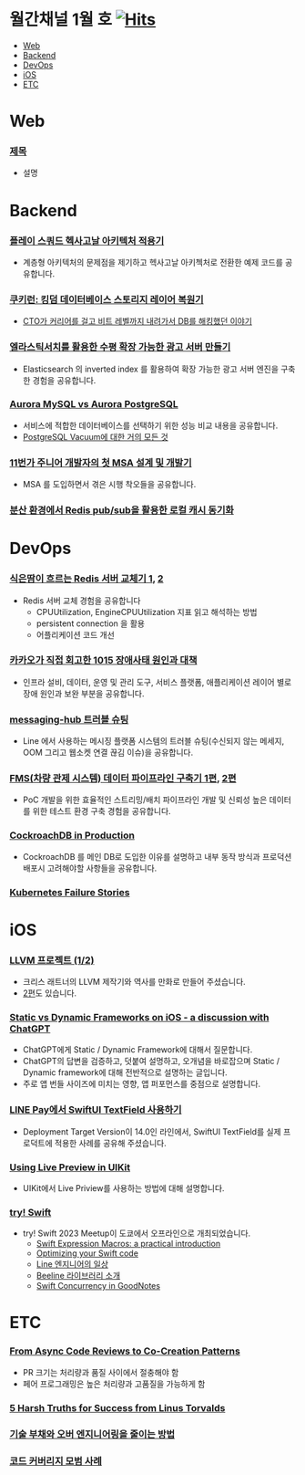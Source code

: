 # 월간채널 1월 호 [![Hits](https://hits.seeyoufarm.com/api/count/incr/badge.svg?url=https%3A%2F%2Fgithub.com%2Fchannel-io%2Fmonthly-channel%2Fblob%2Fmain%2Fissues%2F2023-01.md&count_bg=%2379C83D&title_bg=%23555555&icon=&icon_color=%23E7E7E7&title=hits&edge_flat=false)](https://hits.seeyoufarm.com)

- [Web](#web)
- [Backend](#backend)
- [DevOps](#devops)
- [iOS](#ios)
- [ETC](#etc)

# Web
### [제목](링크)
- 설명

# Backend
### [플레이 스쿼드 헥사고날 아키텍처 적용기](https://fitpet.medium.com/%ED%94%8C%EB%A0%88%EC%9D%B4-%EC%8A%A4%EC%BF%BC%EB%93%9C-%ED%97%A5%EC%82%AC%EA%B3%A0%EB%82%A0-%EC%95%84%ED%82%A4%ED%85%8D%EC%B2%98-%EC%A0%81%EC%9A%A9%EA%B8%B0-6e9e79f740e7)
- 계층형 아키텍처의 문제점을 제기하고 헥사고날 아키첵처로 전환한 예제 코드를 공유합니다.
### [쿠키런: 킹덤 데이터베이스 스토리지 레이어 복원기](https://tech.devsisters.com/posts/crk-launch-storage-postmortem/)
- [CTO가 커리어를 걸고 비트 레벨까지 내려가서 DB를 해킹했던 이야기](https://tech.devsisters.com/posts/bit-level-database-hacking/)
### [엘라스틱서치를 활용한 수평 확장 가능한 광고 서버 만들기](https://tech.buzzvil.com/blog/tech-blog-building-scalable-ad-server-with-elasticsearch/)
- Elasticsearch 의 inverted index 를 활용하여 확장 가능한 광고 서버 엔진을 구축한 경험을 공유합니다.
### [Aurora MySQL vs Aurora PostgreSQL](https://techblog.woowahan.com/6550/)
- 서비스에 적합한 데이터베이스를 선택하기 위한 성능 비교 내용을 공유합니다.
- [PostgreSQL Vacuum에 대한 거의 모든 것](https://techblog.woowahan.com/9478/)
### [11번가 주니어 개발자의 첫 MSA 설계 및 개발기](https://11st-tech.github.io/2022/05/16/junior-developer-first-msa-design-and-development/#)
- MSA 를 도입하면서 겪은 시행 착오들을 공유합니다.
### [분산 환경에서 Redis pub/sub을 활용한 로컬 캐시 동기화](https://hudi.blog/local-cache-synchronization-with-redis-pub-sub/)

# DevOps
### [식은땀이 흐르는 Redis 서버 교체기 1](http://haah.kr/2022/12/02/handling-redis-connections-1/), [2](http://haah.kr/2022/12/02/handling-redis-connections-2/index.html)
- Redis 서버 교체 경험을 공유합니다
    - CPUUtilization, EngineCPUUtilization 지표 읽고 해석하는 방법
    - persistent connection 을 활용
    - 어플리케이션 코드 개선
### [카카오가 직접 회고한 1015 장애사태 원인과 대책](https://brunch.co.kr/@chadwick/49)
- 인프라 설비, 데이터, 운영 및 관리 도구, 서비스 플랫폼, 애플리케이션 레이어 별로 장애 원인과 보완 부분을 공유합니다.
### [messaging-hub 트러블 슈팅](https://engineering.linecorp.com/ko/blog/messaing-hub-troubleshooting)
- Line 에서 사용하는 메시징 플랫폼 시스템의 트러블 슈팅(수신되지 않는 메세지, OOM 그리고 웹소켓 연결 끊김 이슈)을 공유합니다.
### [FMS(차량 관제 시스템) 데이터 파이프라인 구축기 1편](https://tech.socarcorp.kr/data/2023/01/17/build-fms-data-pipeline-1.html), [2편](https://tech.socarcorp.kr/data/2023/01/25/build-fms-data-pipeline-2.html)
- PoC 개발을 위한 효율적인 스트리밍/배치 파이프라인 개발 및 신뢰성 높은 데이터를 위한 테스트 환경 구축 경험을 공유합니다.
### [CockroachDB in Production](https://tech.devsisters.com/posts/cockroachdb-in-production/)
- CockroachDB 를 메인 DB로 도입한 이유를 설명하고 내부 동작 방식과 프로덕션 배포시 고려해야할 사항들을 공유합니다.
### [Kubernetes Failure Stories](https://k8s.af/)

# iOS
### [LLVM 프로젝트 (1/2)](https://joone.net/2023/01/19/49-llvm-%ED%94%84%EB%A1%9C%EC%A0%9D%ED%8A%B8-1-2/)
- 크리스 래트너의 LLVM 제작기와 역사를 만화로 만들어 주셨습니다.
- [2편](https://joone.net/2023/01/19/50-llvm-%ed%94%84%eb%a1%9c%ec%a0%9d%ed%8a%b8-2-2/)도 있습니다. 

### [Static vs Dynamic Frameworks on iOS - a discussion with ChatGPT](https://www.emergetools.com/blog/posts/static-vs-dynamic-frameworks-ios-discussion-chat-gpt)
- ChatGPT에게 Static / Dynamic Framework에 대해서 질문합니다.
- ChatGPT의 답변을 검증하고, 덧붙여 설명하고, 오개념을 바로잡으며 Static / Dynamic framework에 대해 전반적으로 설명하는 글입니다.
- 주로 앱 번들 사이즈에 미치는 영향, 앱 퍼포먼스를 중점으로 설명합니다.

### [LINE Pay에서 SwiftUI TextField 사용하기](https://engineering.linecorp.com/ko/blog/line-pay-swiftui-textfield)
- Deployment Target Version이 14.0인 라인에서, SwiftUI TextField를 실제 프로덕트에 적용한 사례를 공유해 주셨습니다.

### [Using Live Preview in UIKit](https://medium.com/@nikhil.vinod/using-live-preview-in-uikit-87d99224267b)
- UIKit에서 Live Priview를 사용하는 방법에 대해 설명합니다.

### [try! Swift](https://tryswift.jp)
- try! Swift 2023 Meetup이 도쿄에서 오프라인으로 개최되었습니다.
  - [Swift Expression Macros: a practical introduction](https://www.youtube.com/live/ILWnstd-XOY?feature=share&t=5383)
  - [Optimizing your Swift code](https://www.youtube.com/live/ILWnstd-XOY?feature=share&t=9033)
  - [Line 엔지니어의 일상](https://www.youtube.com/live/ILWnstd-XOY?feature=share&t=11214)
  - [Beeline 라이브러리 소개](https://www.youtube.com/live/ILWnstd-XOY?feature=share&t=13612)
  - [Swift Concurrency in GoodNotes](https://www.youtube.com/live/ILWnstd-XOY?feature=share&t=17312)

# ETC
### [From Async Code Reviews to Co-Creation Patterns](https://www.infoq.com/articles/co-creation-patterns-software-development/)
- PR 크기는 처리량과 품질 사이에서 절충해야 함
- 페어 프로그래밍은 높은 처리량과 고품질을 가능하게 함
### [5 Harsh Truths for Success from Linus Torvalds](https://medium.com/codex/5-harsh-truths-from-linus-torvalds-406ab20cea02)
### [기술 부채와 오버 엔지니어링을 줄이는 방법](https://channy.creation.net/blog/1623)
### [코드 커버리지 모범 사례](https://edykim.com/ko/post/code-coverage-best-practices/)
